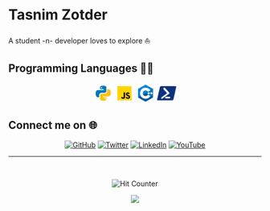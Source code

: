 # Tasnim Zotder

A student -n- developer loves to explore ⛵

## Programming Languages 👨‍💻

<p align="center">
    <img height="38px" alt="python" src="assets/python.png" />
    <img height="38px" alt="javascript" src="assets/javascript.png" />
    <img height="38px" alt="cpp" src="assets/cpp.png" />
    <img height="38px" alt="powershell" src="assets/powershell.png" />
</p>

## Connect me on 🌐

<p align="center">
    <a href="https://github.com/tasnimzotder"
            ><img
              alt="GitHub"
              src="https://img.shields.io/github/followers/tasnimzotder?label=GitHub&logo=Github&style=for-the-badge"
          /></a>
    <a href="https://twitter.com/tasnimzotder"
            ><img
              alt="Twitter"
              src="https://img.shields.io/twitter/follow/tasnimzotder?color=blue&label=Twitter&logo=Twitter&style=for-the-badge"
          /></a>
    <a href="https://www.linkedin.com/in/tasnimzotder/"
            ><img
              alt="LinkedIn"
              src="https://img.shields.io/badge/LinkedIn-_-blue?style=for-the-badge&logo=linkedin"
          /></a>
    <a href="https://www.youtube.com/channel/UCInpi_5VQfHYDHWxreTgwRw"
            ><img
              alt="YouTube"
              src="https://img.shields.io/badge/YouTube-_-blue?style=for-the-badge&logo=youtube"
          /></a>
</p>

---

<br>

<p align="center">
    <a><img alt="Hit Counter" src="https://profile-counter.glitch.me/tasnimzotder/count.svg" /></a>
</p>

<p align="center">
    <a href="https://github.com/tasnimzotder" ><img src="https://github-readme-stats.vercel.app/api?username=tasnimzotder&show_icons=true"></a>
</p>

<!--
**tasnimzotder/tasnimzotder** is a ✨ _special_ ✨ repository because its `README.md` (this file) appears on your GitHub profile.

Here are some ideas to get you started:

- 🔭 I’m currently working on ...
- 🌱 I’m currently learning ...
- 👯 I’m looking to collaborate on ...
- 🤔 I’m looking for help with ...
- 💬 Ask me about ...
- 📫 How to reach me: ...
- 😄 Pronouns: ...
- ⚡ Fun fact: ...
-->

